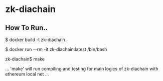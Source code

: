 # zk-diachain

## How To Run..


$ docker build -t zk-diachain .

$ docker run --rm -it zk-diachain:latest /bin/bash


zk-diachain$ make

... 'make' will run compiling and testing for main logics of zk-diachain with ethereum local net ...


